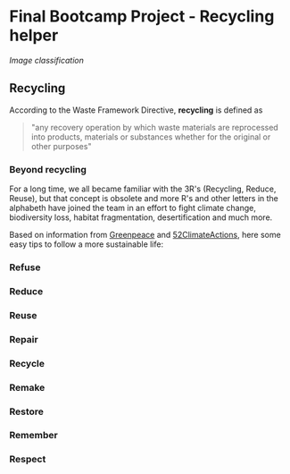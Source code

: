 # Final Bootcamp Project - Recycling helper
_Image classification_

## Recycling
According to the Waste Framework Directive, **recycling** is defined as

>  "any recovery operation by which waste materials are reprocessed into products, materials or substances whether for the original or other purposes"

### Beyond recycling
For a long time, we all became familiar with the 3R's (Recycling, Reduce, Reuse), but that concept is obsolete and more R's and other letters in the alphabeth have joined the team in an effort to fight climate change, biodiversity loss, habitat fragmentation, desertification and much more.

Based on information from [Greenpeace](https://www.greenpeace.org.au/blog/beyond-reduce-reuse-recycle/) and [52ClimateActions](https://www.52climateactions.com/refuse-reduce-reuse-repair-recycle/full), here some easy tips to follow a more sustainable life:

### Refuse


### Reduce


### Reuse


### Repair


### Recycle


### Remake


### Restore


### Remember


### Respect